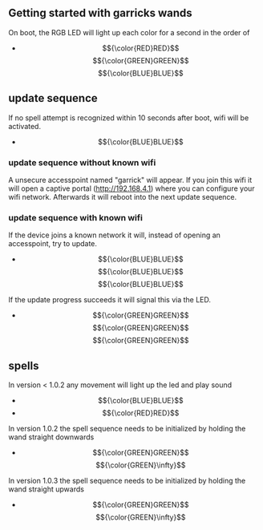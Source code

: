 ## Getting started with garricks wands
On boot, the RGB LED will light up each color for a second in the order of
- $${\color{RED}RED}$$ $${\color{GREEN}GREEN}$$ $${\color{BLUE}BLUE}$$

## update sequence

If no spell attempt is recognized within 10 seconds after boot, wifi will be activated. 
- $${\color{BLUE}BLUE}$$

### update sequence without known wifi
A unsecure accesspoint named "garrick" will appear.
If you join this wifi it will open a captive portal (http://192.168.4.1) where you can configure your wifi network.
Afterwards it will reboot into the next update sequence.

### update sequence with known wifi
If the device joins a known network it will, instead of opening an accesspoint, try to update.
- $${\color{BLUE}BLUE}$$ $${\color{BLUE}BLUE}$$ $${\color{BLUE}BLUE}$$

If the update progress succeeds it will signal this via the LED.

- $${\color{GREEN}GREEN}$$ $${\color{GREEN}GREEN}$$ $${\color{GREEN}GREEN}$$

## spells

In version < 1.0.2 any movement will light up the led and play sound

- $${\color{BLUE}BLUE}$$
- $${\color{RED}RED}$$

In version 1.0.2 the spell sequence needs to be initialized by holding the wand straight downwards

- $${\color{GREEN}GREEN}$$ $${\color{GREEN}\infty}$$ 

In version 1.0.3 the spell sequence needs to be initialized by holding the wand straight upwards

- $${\color{GREEN}GREEN}$$ $${\color{GREEN}\infty}$$ 


